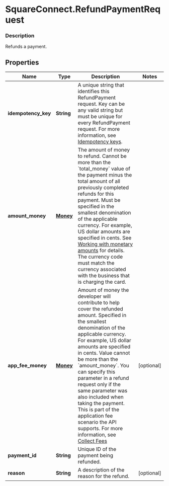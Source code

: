 # SquareConnect.RefundPaymentRequest

### Description

Refunds a payment.

## Properties
Name | Type | Description | Notes
------------ | ------------- | ------------- | -------------
**idempotency_key** | **String** |  A unique string that identifies this RefundPayment request. Key can be any valid string but must be unique for every RefundPayment request. For more information, see [Idempotency keys](https://developer.squareup.com/docs/working-with-apis/idempotency). | 
**amount_money** | [**Money**](Money.md) | The amount of money to refund.  Cannot be more than the &#x60;total_money&#x60; value of the payment minus the total amount of all previously completed refunds for this payment.  Must be specified in the smallest denomination of the applicable currency. For example, US dollar amounts are specified in cents. See [Working with monetary amounts](https://developer.squareup.com/docs/build-basics/working-with-monetary-amounts) for details.  The currency code must match the currency associated with the business that is charging the card. | 
**app_fee_money** | [**Money**](Money.md) | Amount of money the developer will contribute to help cover the refunded amount. Specified in the smallest denomination of the applicable currency. For example, US dollar amounts are specified in cents.  Value cannot be more than the &#x60;amount_money&#x60;.  You can specify this parameter in a refund request only if the same parameter was also included when taking the payment. This is part of the application fee  scenario the API supports. For more information, see [Collect Fees](https://developer.squareup.com/docs/payments-api/take-payments-and-collect-fees) | [optional] 
**payment_id** | **String** | Unique ID of the payment being refunded. | 
**reason** | **String** | A description of the reason for the refund. | [optional] 


